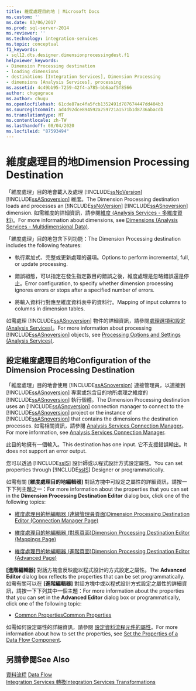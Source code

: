 ```yaml
---
title: 維度處理目的地 | Microsoft Docs
ms.custom: ''
ms.date: 03/06/2017
ms.prod: sql-server-2014
ms.reviewer: ''
ms.technology: integration-services
ms.topic: conceptual
f1_keywords:
- sql12.dts.designer.dimensionprocessingdest.f1
helpviewer_keywords:
- Dimension Processing destination
- loading dimensions
- destinations [Integration Services], Dimension Processing
- dimensions [Analysis Services], processing
ms.assetid: 4c49bb95-7259-42f4-a785-bb6aaf5f8566
author: chugugrace
ms.author: chugu
ms.openlocfilehash: 61cde87ac4fa5fcb1352491d787674447dd404b3
ms.sourcegitcommit: ad4d92dce894592a259721a1571b1d8736abacdb
ms.translationtype: MT
ms.contentlocale: zh-TW
ms.lasthandoff: 08/04/2020
ms.locfileid: "87593494"
---
```

# <a name="dimension-processing-destination"></a><span data-ttu-id="cc814-102">維度處理目的地</span><span class="sxs-lookup"><span data-stu-id="cc814-102">Dimension Processing Destination</span></span>
  <span data-ttu-id="cc814-103">「維度處理」目的地會載入及處理 [!INCLUDE[ssNoVersion](../../includes/ssnoversion-md.md)] [!INCLUDE[ssASnoversion](../../includes/ssasnoversion-md.md)] 維度。</span><span class="sxs-lookup"><span data-stu-id="cc814-103">The Dimension Processing destination loads and processes an [!INCLUDE[ssNoVersion](../../includes/ssnoversion-md.md)] [!INCLUDE[ssASnoversion](../../includes/ssasnoversion-md.md)] dimension.</span></span> <span data-ttu-id="cc814-104">如需維度的詳細資訊，請參閱[維度 &#40;Analysis Services - 多維度資料&#41;](https://docs.microsoft.com/analysis-services/multidimensional-models-olap-logical-dimension-objects/dimensions-analysis-services-multidimensional-data)。</span><span class="sxs-lookup"><span data-stu-id="cc814-104">For more information about dimensions, see [Dimensions &#40;Analysis Services - Multidimensional Data&#41;](https://docs.microsoft.com/analysis-services/multidimensional-models-olap-logical-dimension-objects/dimensions-analysis-services-multidimensional-data).</span></span>  
  
 <span data-ttu-id="cc814-105">「維度處理」目的地包含下列功能：</span><span class="sxs-lookup"><span data-stu-id="cc814-105">The Dimension Processing destination includes the following features:</span></span>  
  
-   <span data-ttu-id="cc814-106">執行累加式、完整或更新處理的選項。</span><span class="sxs-lookup"><span data-stu-id="cc814-106">Options to perform incremental, full, or update processing.</span></span>  
  
-   <span data-ttu-id="cc814-107">錯誤組態，可以指定在發生指定數目的錯誤之後，維度處理是忽略錯誤還是停止。</span><span class="sxs-lookup"><span data-stu-id="cc814-107">Error configuration, to specify whether dimension processing ignores errors or stops after a specified number of errors.</span></span>  
  
-   <span data-ttu-id="cc814-108">將輸入資料行對應至維度資料表中的資料行。</span><span class="sxs-lookup"><span data-stu-id="cc814-108">Mapping of input columns to columns in dimension tables.</span></span>  
  
 <span data-ttu-id="cc814-109">如需處理 [!INCLUDE[ssASnoversion](../../includes/ssasnoversion-md.md)] 物件的詳細資訊，請參閱[處理選項和設定 &#40;Analysis Services&#41;](https://docs.microsoft.com/analysis-services/multidimensional-models/processing-options-and-settings-analysis-services)。</span><span class="sxs-lookup"><span data-stu-id="cc814-109">For more information about processing [!INCLUDE[ssASnoversion](../../includes/ssasnoversion-md.md)] objects, see [Processing Options and Settings &#40;Analysis Services&#41;](https://docs.microsoft.com/analysis-services/multidimensional-models/processing-options-and-settings-analysis-services).</span></span>  
  
## <a name="configuration-of-the-dimension-processing-destination"></a><span data-ttu-id="cc814-110">設定維度處理目的地</span><span class="sxs-lookup"><span data-stu-id="cc814-110">Configuration of the Dimension Processing Destination</span></span>  
 <span data-ttu-id="cc814-111">「維度處理」目的地會使用 [!INCLUDE[ssASnoversion](../../includes/ssasnoversion-md.md)] 連接管理員，以連接到 [!INCLUDE[ssASnoversion](../../includes/ssasnoversion-md.md)] 專案或包含目的地所處理之維度的 [!INCLUDE[ssASnoversion](../../includes/ssasnoversion-md.md)] 執行個體。</span><span class="sxs-lookup"><span data-stu-id="cc814-111">The Dimension Processing destination uses an [!INCLUDE[ssASnoversion](../../includes/ssasnoversion-md.md)] connection manager to connect to the [!INCLUDE[ssASnoversion](../../includes/ssasnoversion-md.md)] project or the instance of [!INCLUDE[ssASnoversion](../../includes/ssasnoversion-md.md)] that contains the dimensions the destination processes.</span></span> <span data-ttu-id="cc814-112">如需相關資訊，請參閱 [Analysis Services Connection Manager](../connection-manager/analysis-services-connection-manager.md)。</span><span class="sxs-lookup"><span data-stu-id="cc814-112">For more information, see [Analysis Services Connection Manager](../connection-manager/analysis-services-connection-manager.md).</span></span>  
  
 <span data-ttu-id="cc814-113">此目的地擁有一個輸入。</span><span class="sxs-lookup"><span data-stu-id="cc814-113">This destination has one input.</span></span> <span data-ttu-id="cc814-114">它不支援錯誤輸出。</span><span class="sxs-lookup"><span data-stu-id="cc814-114">It does not support an error output.</span></span>  
  
 <span data-ttu-id="cc814-115">您可以透過 [!INCLUDE[ssIS](../../includes/ssis-md.md)] 設計師或以程式設計方式設定屬性。</span><span class="sxs-lookup"><span data-stu-id="cc814-115">You can set properties through [!INCLUDE[ssIS](../../includes/ssis-md.md)] Designer or programmatically.</span></span>  
  
 <span data-ttu-id="cc814-116">如需有關 **[維度處理目的地編輯器]** 對話方塊中可設定之屬性的詳細資訊，請按一下下列主題之一：</span><span class="sxs-lookup"><span data-stu-id="cc814-116">For more information about the properties that you can set in the **Dimension Processing Destination Editor** dialog box, click one of the following topics:</span></span>  
  
-   [<span data-ttu-id="cc814-117">維度處理目的地編輯器 &#40;連線管理員頁面&#41;</span><span class="sxs-lookup"><span data-stu-id="cc814-117">Dimension Processing Destination Editor &#40;Connection Manager Page&#41;</span></span>](../dimension-processing-destination-editor-connection-manager-page.md)  
  
-   [<span data-ttu-id="cc814-118">維度處理目的地編輯器 &#40;對應頁面&#41;</span><span class="sxs-lookup"><span data-stu-id="cc814-118">Dimension Processing Destination Editor &#40;Mappings Page&#41;</span></span>](../dimension-processing-destination-editor-mappings-page.md)  
  
-   [<span data-ttu-id="cc814-119">維度處理目的地編輯器 &#40;進階頁面&#41;</span><span class="sxs-lookup"><span data-stu-id="cc814-119">Dimension Processing Destination Editor &#40;Advanced Page&#41;</span></span>](../dimension-processing-destination-editor-advanced-page.md)  
  
 <span data-ttu-id="cc814-120">**[進階編輯器]** 對話方塊會反映能以程式設計的方式設定之屬性。</span><span class="sxs-lookup"><span data-stu-id="cc814-120">The **Advanced Editor** dialog box reflects the properties that can be set programmatically.</span></span> <span data-ttu-id="cc814-121">如需有關可以在 **[進階編輯器]** 對話方塊中或以程式設計方式設定之屬性的詳細資訊，請按一下下列其中一個主題：</span><span class="sxs-lookup"><span data-stu-id="cc814-121">For more information about the properties that you can set in the **Advanced Editor** dialog box or programmatically, click one of the following topic:</span></span>  
  
-   [<span data-ttu-id="cc814-122">Common Properties</span><span class="sxs-lookup"><span data-stu-id="cc814-122">Common Properties</span></span>](../common-properties.md)  
  
 <span data-ttu-id="cc814-123">如需如何設定屬性的詳細資訊，請參閱 [設定資料流程元件的屬性](set-the-properties-of-a-data-flow-component.md)。</span><span class="sxs-lookup"><span data-stu-id="cc814-123">For more information about how to set the properties, see [Set the Properties of a Data Flow Component](set-the-properties-of-a-data-flow-component.md).</span></span>  
  
## <a name="see-also"></a><span data-ttu-id="cc814-124">另請參閱</span><span class="sxs-lookup"><span data-stu-id="cc814-124">See Also</span></span>  
 <span data-ttu-id="cc814-125">[資料流程](data-flow.md) </span><span class="sxs-lookup"><span data-stu-id="cc814-125">[Data Flow](data-flow.md) </span></span>  
 [<span data-ttu-id="cc814-126">Integration Services 轉換</span><span class="sxs-lookup"><span data-stu-id="cc814-126">Integration Services Transformations</span></span>](transformations/integration-services-transformations.md)  
  
  
